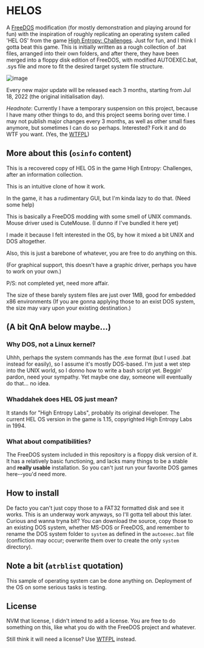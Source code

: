# HELOS
A [FreeDOS](https://www.freedos.org/) modification (for mostly demonstration and playing around for fun) with the inspiration of roughly replicating an operating system called 'HEL OS' from the game [High Entropy: Challenges](https://store.steampowered.com/app/1389630/High_Entropy_Challenges/). Just for fun, and I think I gotta beat this game. This is initially written as a rough collection of .bat files, arranged into their own folders, and after there, they have been merged into a floppy disk edition of FreeDOS, with modified AUTOEXEC.bat, .sys file and more to fit the desired target system file structure.

![image](https://github.com/Barnacl437/HELOS/assets/87983017/f141c31d-bf05-4e49-a4bd-aaa8243378ca)


Every new major update will be released each 3 months, starting from Jul 18, 2022 (the original initialisation day).

*Headnote*: Currently I have a temporary suspension on this project, because I have many other things to do, and this project seems boring over time. I may not publish major changes every 3 months, as well as other small fixes anymore, but sometimes I can do so perhaps. Interested? Fork it and do WTF you want. (Yes, the [WTFPL](http://www.wtfpl.net/)) 

## More about this (```osinfo``` content)
 This is a recovered copy of HEL OS in the game High Entropy: Challenges, after an information collection.
 
 This is an intuitive clone of how it work.
 
 In the game, it has a rudimentary GUI, but I'm kinda lazy to do that. (Need some help)
 
 This is basically a FreeDOS modding with some smell of UNIX commands. Mouse driver used is CuteMouse. (I dunno if I've bundled it here yet)
 
 I made it because I felt interested in the OS, by how it mixed a bit UNIX and DOS altogether.
 
 Also, this is just a barebone of whatever, you are free to do anything on this.

(For graphical support, this doesn't have a graphic driver, perhaps you have to work on your own.)

P/S: not completed yet, need more affair.
 
 The size of these barely system files are just over 1MB, good for embedded x86 environments (If you are gonna applying those to an exist DOS system, the size may vary upon your existing destination.)
 
 ## (A bit QnA below maybe...)
 ### Why DOS, not a Linux kernel?
 Uhhh, perhaps the system commands has the .exe format (but I used .bat instead for easily), so I assume it's mostly DOS-based.
 I'm just a wet step into the UNIX world, so I donno how to write a bash script yet. Beggin' pardon, need your sympathy.
 Yet maybe one day, someone will eventually do that... no idea.
 
 ### Whaddahek does HEL OS just mean?
 It stands for "High Entropy Labs", probably its original developer. The current HEL OS version in the game is 1.15, copyrighted High Entropy Labs in 1994.
 
 ### What about compatibilities?
 The FreeDOS system included in this repository is a floppy disk version of it. It has a relatively basic functioning, and lacks many things to be a stable and **really usable** installation. So you can't just run your favorite DOS games here--you'd need more.
 
 ## How to install
 De facto you can't just copy those to a FAT32 formatted disk and see it works. This is an underway work anyways, so I'll gotta tell about this later.
 Curious and wanna tryna bit? You can download the source, copy those to an existing DOS system, whether MS-DOS or FreeDOS, and remember to rename the DOS system folder to ```system``` as defined in the ```autoexec.bat``` file (confliction may occur; overwrite them over to create the only ```system``` directory).
 
## Note a bit (```atrblist``` quotation)
 This sample of operating system can be done anything on.
 Deployment of the OS on some serious tasks is testing.

## License
NVM that license, I didn't intend to add a license. You are free to do something on this, like what you do with the FreeDOS project and whatever.

Still think it will need a license? Use [WTFPL](http://www.wtfpl.net/) instead.
